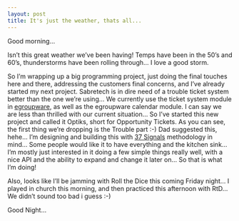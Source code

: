 ```yaml
---
layout: post
title: It's just the weather, thats all...
---
```


Good morning…

Isn’t this great weather we’ve been having! Temps have been in the 50’s
and 60’s, thunderstorms have been rolling through… I love a good storm.

So I’m wrapping up a big programming project, just doing the final
touches here and there, addressing the customers final concerns, and
I’ve already started my next project. Sabretech is in dire need of a
trouble ticket system better than the one we’re using… We currently use
the ticket system module in [egroupware](http://www.egroupware.org), as
well as the egroupware calendar module. I can say we are less than
thrilled with our current situation… So I’ve started this new project
and called it Optiks, short for Opportunity Tickets. As you can see, the
first thing we’re dropping is the Trouble part :-) Dad suggested this,
hehe… I’m designing and building this with [37
Signals](http://37signals.com/) methodology in mind… Some people would
like it to have everything and the kitchen sink… I’m mostly just
interested in it doing a few simple things really well, with a nice
<span class="caps"><span class="caps">API</span></span> and the ability
to expand and change it later on… So that is what I’m doing!

Also, looks like I’ll be jamming with Roll the Dice this coming Friday
night… I played in church this morning, and then practiced this
afternoon with RtD… We didn’t sound too bad i guess :-)

Good Night…
